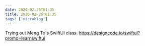 ```yaml
---
date: 2020-02-25T01:35
title: 2020-02-25T01:35
tags: ['microblog']
---
```


Trying out Meng To's SwiftUI class. https://designcode.io/swiftui?promo=learnswiftui
